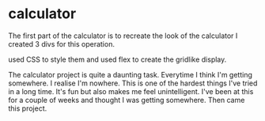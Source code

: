 # calculator

The first part of the calculator is to recreate the look of the calculator
I created 3 divs for this operation.

used CSS to style them and used flex to create the gridlike display.

The calculator project is quite a daunting task.
Everytime I think I'm getting somewhere.
I realise I'm nowhere.
This is one of the hardest things I've tried in a long time.
It's fun but also makes me feel unintelligent.
I've been at this for a couple of weeks and thought I was getting somewhere.
Then came this project.